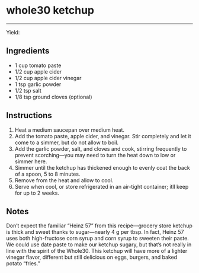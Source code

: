# whole30 ketchup
---
Yield: 

## Ingredients
- 1 cup tomato paste
- 1/2 cup apple cider
- 1/2 cup apple cider vinegar
- 1 tsp garlic powder
- 1/2 tsp salt
- 1/8 tsp ground cloves (optional)

## Instructions
1. Heat a medium saucepan over medium heat.
2. Add the tomato paste, apple cider, and vinegar. Stir completely and let it come to a simmer, but do not allow to boil.
3. Add the garlic powder, salt, and cloves and cook, stirring frequently to prevent scorching—you may need to turn the heat down to low or simmer here.
4. Simmer until the ketchup has thickened enough to evenly coat the back of a spoon, 5 to 8 minutes.
5. Remove from the heat and allow to cool.
6. Serve when cool, or store refrigerated in an air-tight container; itll keep for up to 2 weeks.

## Notes
Don’t expect the familiar “Heinz 57” from this recipe—grocery store ketchup is thick and sweet thanks to sugar—nearly 4 g per tbsp. In fact, Heinz 57 uses both high-fructose corn syrup and corn syrup to sweeten their paste. We could use date paste to make our ketchup sugary, but that’s not really in line with the spirit of the Whole30. This ketchup will have more of a lighter vinegar flavor, different but still delicious on eggs, burgers, and baked potato “fries.”
